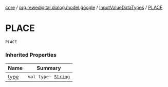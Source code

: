[core](../../index.md) / [org.rewedigital.dialog.model.google](../index.md) / [InputValueDataTypes](index.md) / [PLACE](./-p-l-a-c-e.md)

# PLACE

`PLACE`

### Inherited Properties

| Name | Summary |
|---|---|
| [type](type.md) | `val type: `[`String`](https://kotlinlang.org/api/latest/jvm/stdlib/kotlin/-string/index.html) |
